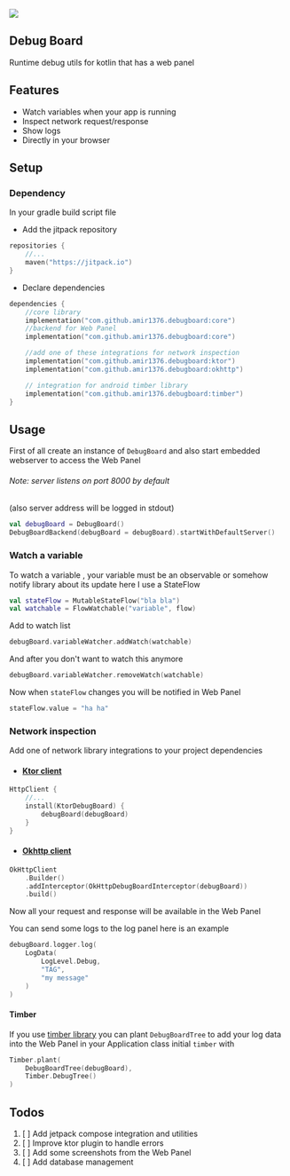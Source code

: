 [![](https://jitpack.io/v/amir1376/debugboard.svg)](https://jitpack.io/#amir1376/debugboard)
## Debug Board

Runtime debug utils for kotlin that has a web panel

## Features

- Watch variables when your app is running
- Inspect network request/response
- Show logs
- Directly in your browser

## Setup

### Dependency

In your gradle build script file

- Add the jitpack repository

```kotlin 
repositories {
    //...
    maven("https://jitpack.io")
}
```

- Declare dependencies

```kotlin 
dependencies {
    //core library
    implementation("com.github.amir1376.debugboard:core")
    //backend for Web Panel
    implementation("com.github.amir1376.debugboard:core")

    //add one of these integrations for network inspection
    implementation("com.github.amir1376.debugboard:ktor")
    implementation("com.github.amir1376.debugboard:okhttp")

    // integration for android timber library
    implementation("com.github.amir1376.debugboard:timber")
}
```

## Usage

First of all create an instance of `DebugBoard`
and also start embedded webserver to access the Web Panel

###### Note: server listens on port 8000 by default
(also server address will be logged in stdout)
```kotlin
val debugBoard = DebugBoard()
DebugBoardBackend(debugBoard = debugBoard).startWithDefaultServer()
```

### Watch a variable

To watch a variable , your variable must be an observable or somehow notify library about its update
here I use a StateFlow

```kotlin
val stateFlow = MutableStateFlow("bla bla")
val watchable = FlowWatchable("variable", flow)
```

Add to watch list

```kotlin
debugBoard.variableWatcher.addWatch(watchable)
```

And after you don't want to watch this anymore

```kotlin
debugBoard.variableWatcher.removeWatch(watchable)
```

Now when `stateFlow` changes you will be notified in Web Panel
```kotlin
stateFlow.value = "ha ha"  
```


### Network inspection

Add one of network library integrations to your project dependencies

- #### [Ktor client](https://github.com/ktorio/ktor)

```kotlin
HttpClient {
    //...
    install(KtorDebugBoard) {
        debugBoard(debugBoard)
    }
}
```

- #### [Okhttp client](https://github.com/square/okhttp)

```kotlin
OkHttpClient
    .Builder()
    .addInterceptor(OkHttpDebugBoardInterceptor(debugBoard))
    .build()
```

Now all your request and response will be available in the Web Panel

You can send some logs to the log panel here is an example

```kotlin
debugBoard.logger.log(
    LogData(
        LogLevel.Debug,
        "TAG",
        "my message"
    )
)
```
#### Timber
If you use [timber library](https://github.com/JakeWharton/timber) you can plant `DebugBoardTree` to add your log data
into the Web Panel
in your Application class initial `timber` with

```kotlin
Timber.plant(
    DebugBoardTree(debugBoard),
    Timber.DebugTree()
)
```

## Todos
1. [ ] Add jetpack compose integration and utilities
2. [ ] Improve ktor plugin to handle errors
3. [ ] Add some screenshots from the Web Panel
4. [ ] Add database management
